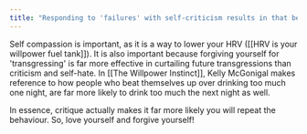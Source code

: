 ```yaml
---
title: "Responding to 'failures' with self-criticism results in that behaviour being more likely to repeat itself"
---
```

Self compassion is important, as it is a way to lower your HRV ([[HRV is your willpower fuel tank]]). It is also important because forgiving yourself for 'transgressing' is far more effective in curtailing future transgressions than criticism and self-hate.
In [[The Willpower Instinct]], Kelly McGonigal makes reference to how people who beat themselves up over drinking too much one night, are far more likely to drink too much the next night as well. 

In essence, critique actually makes it far more likely you will repeat the behaviour. So, love yourself and forgive yourself!